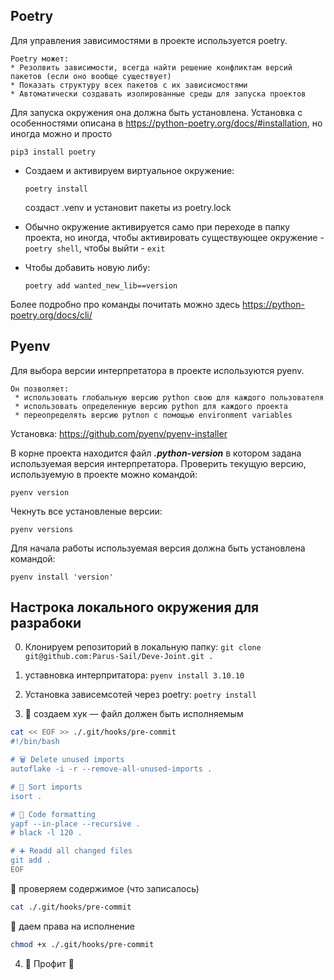 <h2>Poetry</h2>
Для управления зависимостями в проекте используется poetry.

```
Poetry может:
* Резолвить зависимости, всегда найти решение конфликтам версий пакетов (если оно вообще существует)
* Показать структуру всех пакетов с их зависисмостями
* Автоматически создавать изолированные среды для запуска проектов
```

Для запуска окружения она должна быть установлена.
Установка с особенностями описана в
https://python-poetry.org/docs/#installation, но иногда можно и просто

`pip3 install poetry`

- Создаем и активируем виртуальное окружение:

  `poetry install`

  создаст .venv и установит пакеты из poetry.lock

- Обычно окружение активируется само при переходе в папку проекта, но иногда, чтобы активировать существующее окружение - `poetry shell`,
  чтобы выйти - `exit`
- Чтобы добавить новую либу:

  `poetry add wanted_new_lib==version`

Более подробно про команды почитать можно здесь
https://python-poetry.org/docs/cli/

<h2>Pyenv</h2>
Для выбора версии интерпретатора в проекте используются pyenv.

```
Он позволяет:
 * использовать глобальную версию python свою для каждого пользователя
 * использовать определенную версию python для каждого проекта
 * переопределять версию pytnon с помощью environment variables
```

Установка: https://github.com/pyenv/pyenv-installer

В корне проекта находится файл **_.python-version_** в котором задана используемая версия интерпретатора.
Проверить текущую версию, используемую в проекте можно командой:

`pyenv version `

Чекнуть все установленые версии:

`pyenv versions`

Для начала работы используемая версия должна быть установлена командой:

`pyenv install 'version'`

## Настрока локального окружения для разрабоки

0. Клонируем репозиторий в локальную папку: `git clone git@github.com:Parus-Sail/Deve-Joint.git .`

1. уставновка интерпритатора: `pyenv install 3.10.10`

2. Установка зависемсотей через poetry: `poetry install`

3. 🎣 создаем хук — файл должен быть исполняемым

```Bash
cat << EOF >> ./.git/hooks/pre-commit
#!/bin/bash

# 🗑️ Delete unused imports
autoflake -i -r --remove-all-unused-imports .

# 🚦 Sort imports
isort .

# 👔 Code formatting
yapf --in-place --recursive .
# black -l 120 .

# ➕ Readd all changed files
git add .
EOF
```

🧪 проверяем содержимое (что записалось)

```Bash
cat ./.git/hooks/pre-commit
```

👮 даем права на исполнение

```Bash
chmod +x ./.git/hooks/pre-commit
```

4. 🎉 Профит 🎉
